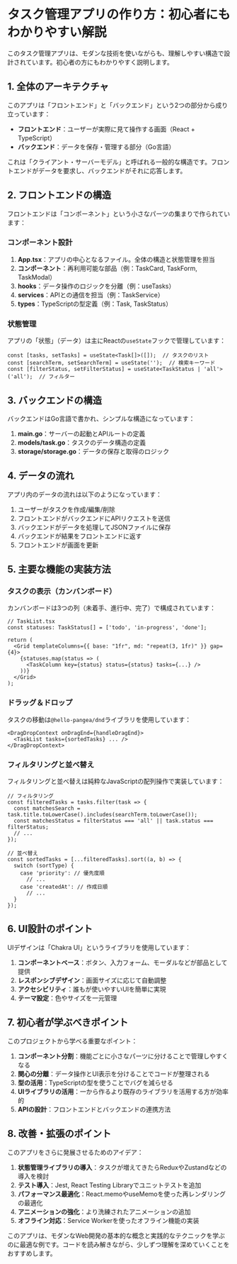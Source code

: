# タスク管理アプリの作り方：初心者にもわかりやすい解説

このタスク管理アプリは、モダンな技術を使いながらも、理解しやすい構造で設計されています。初心者の方にもわかりやすく説明します。

## 1. 全体のアーキテクチャ

このアプリは「フロントエンド」と「バックエンド」という2つの部分から成り立っています：

- **フロントエンド**：ユーザーが実際に見て操作する画面（React + TypeScript）
- **バックエンド**：データを保存・管理する部分（Go言語）

これは「クライアント・サーバーモデル」と呼ばれる一般的な構造です。フロントエンドがデータを要求し、バックエンドがそれに応答します。

## 2. フロントエンドの構造

フロントエンドは「コンポーネント」という小さなパーツの集まりで作られています：

### コンポーネント設計

1. **App.tsx**：アプリの中心となるファイル。全体の構造と状態管理を担当
2. **コンポーネント**：再利用可能な部品（例：TaskCard, TaskForm, TaskModal）
3. **hooks**：データ操作のロジックを分離（例：useTasks）
4. **services**：APIとの通信を担当（例：TaskService）
5. **types**：TypeScriptの型定義（例：Task, TaskStatus）

### 状態管理

アプリの「状態」（データ）は主にReactの`useState`フックで管理しています：

```tsx
const [tasks, setTasks] = useState<Task[]>([]);  // タスクのリスト
const [searchTerm, setSearchTerm] = useState('');  // 検索キーワード
const [filterStatus, setFilterStatus] = useState<TaskStatus | 'all'>('all');  // フィルター
```

## 3. バックエンドの構造

バックエンドはGo言語で書かれ、シンプルな構造になっています：

1. **main.go**：サーバーの起動とAPIルートの定義
2. **models/task.go**：タスクのデータ構造の定義
3. **storage/storage.go**：データの保存と取得のロジック

## 4. データの流れ

アプリ内のデータの流れは以下のようになっています：

1. ユーザーがタスクを作成/編集/削除
2. フロントエンドがバックエンドにAPIリクエストを送信
3. バックエンドがデータを処理してJSONファイルに保存
4. バックエンドが結果をフロントエンドに返す
5. フロントエンドが画面を更新

## 5. 主要な機能の実装方法

### タスクの表示（カンバンボード）

カンバンボードは3つの列（未着手、進行中、完了）で構成されています：

```tsx
// TaskList.tsx
const statuses: TaskStatus[] = ['todo', 'in-progress', 'done'];

return (
  <Grid templateColumns={{ base: "1fr", md: "repeat(3, 1fr)" }} gap={4}>
    {statuses.map(status => (
      <TaskColumn key={status} status={status} tasks={...} />
    ))}
  </Grid>
);
```

### ドラッグ＆ドロップ

タスクの移動は`@hello-pangea/dnd`ライブラリを使用しています：

```tsx
<DragDropContext onDragEnd={handleDragEnd}>
  <TaskList tasks={sortedTasks} ... />
</DragDropContext>
```

### フィルタリングと並べ替え

フィルタリングと並べ替えは純粋なJavaScriptの配列操作で実装しています：

```tsx
// フィルタリング
const filteredTasks = tasks.filter(task => {
  const matchesSearch = task.title.toLowerCase().includes(searchTerm.toLowerCase());
  const matchesStatus = filterStatus === 'all' || task.status === filterStatus;
  // ...
});

// 並べ替え
const sortedTasks = [...filteredTasks].sort((a, b) => {
  switch (sortType) {
    case 'priority': // 優先度順
      // ...
    case 'createdAt': // 作成日順
      // ...
  }
});
```

## 6. UI設計のポイント

UIデザインは「Chakra UI」というライブラリを使用しています：

1. **コンポーネントベース**：ボタン、入力フォーム、モーダルなどが部品として提供
2. **レスポンシブデザイン**：画面サイズに応じて自動調整
3. **アクセシビリティ**：誰もが使いやすいUIを簡単に実現
4. **テーマ設定**：色やサイズを一元管理

## 7. 初心者が学ぶべきポイント

このプロジェクトから学べる重要なポイント：

1. **コンポーネント分割**：機能ごとに小さなパーツに分けることで管理しやすくなる
2. **関心の分離**：データ操作とUI表示を分けることでコードが整理される
3. **型の活用**：TypeScriptの型を使うことでバグを減らせる
4. **UIライブラリの活用**：一から作るより既存のライブラリを活用する方が効率的
5. **APIの設計**：フロントエンドとバックエンドの連携方法

## 8. 改善・拡張のポイント

このアプリをさらに発展させるためのアイデア：

1. **状態管理ライブラリの導入**：タスクが増えてきたらReduxやZustandなどの導入を検討
2. **テスト導入**：Jest, React Testing Libraryでユニットテストを追加
3. **パフォーマンス最適化**：React.memoやuseMemoを使った再レンダリングの最適化
4. **アニメーションの強化**：より洗練されたアニメーションの追加
5. **オフライン対応**：Service Workerを使ったオフライン機能の実装

このアプリは、モダンなWeb開発の基本的な概念と実践的なテクニックを学ぶのに最適な例です。コードを読み解きながら、少しずつ理解を深めていくことをおすすめします。
